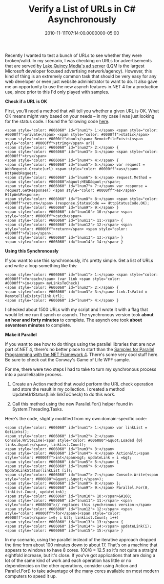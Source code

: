 ﻿---
title: Verify a List of URLs in C# Asynchronously
slug: verify-list-urls-csharp-async
date: "2010-11-11T07:14:00.0000000-05:00"
description: Recently I wanted to test a bunch of URLs to see whether they were
featuredImage: /img/web-address.jpg
---

Recently I wanted to test a bunch of URLs to see whether they were broken/valid. In my scenario, I was checking on URLs for advertisements that are served by [Lake Quincy Media's ad server](http://lakequincy.com/) (LQM is the largest Microsoft developer focused advertising network/agency). However, this kind of thing is an extremely common task that should be very easy for any web developer or even just website administrator to want to do. It also gave me an opportunity to use the new asynch features in.NET 4 for a production use, since prior to this I'd only played with samples.

**Check if a URL is OK**

First, you'll need a method that will tell you whether a given URL is OK. What OK means might vary based on your needs – in my case I was just looking for the status code. I found the following code [here](http://stackoverflow.com/questions/924679/c-how-can-i-check-if-a-url-exists-is-valid/3808841#3808841).



```
<span style="color: #606060" id="lnum1"> 1:</span> <span style="color: #0000ff">private</span> <span style="color: #0000ff">static</span> <span style="color: #0000ff">bool</span> RemoteFileExists(<span style="color: #0000ff">string</span> url)
<span style="color: #606060" id="lnum2"> 2:</span> {
<span style="color: #606060" id="lnum3"> 3:</span> <span style="color: #0000ff">try</span>
<span style="color: #606060" id="lnum4"> 4:</span> {
<span style="color: #606060" id="lnum5"> 5:</span> var request = WebRequest.Create(url) <span style="color: #0000ff">as</span> HttpWebRequest;
<span style="color: #606060" id="lnum6"> 6:</span> request.Method = <span style="color: #006080">&quot;HEAD&quot;</span>;
<span style="color: #606060" id="lnum7"> 7:</span> var response = request.GetResponse() <span style="color: #0000ff">as</span> HttpWebResponse;
<span style="color: #606060" id="lnum8"> 8:</span> <span style="color: #0000ff">return</span> (response.StatusCode == HttpStatusCode.OK);
<span style="color: #606060" id="lnum9"> 9:</span> }
<span style="color: #606060" id="lnum10"> 10:</span> <span style="color: #0000ff">catch</span>
<span style="color: #606060" id="lnum11"> 11:</span> {
<span style="color: #606060" id="lnum12"> 12:</span> <span style="color: #0000ff">return</span> <span style="color: #0000ff">false</span>;
<span style="color: #606060" id="lnum13"> 13:</span> }
<span style="color: #606060" id="lnum14"> 14:</span> }
```

**Using this Synchronously**

If you want to use this synchronously, it's pretty simple. Get a list of URLs and write a loop something like this:

```
<span style="color: #606060" id="lnum1"> 1:</span> <span style="color: #0000ff">foreach</span> (var link <span style="color: #0000ff">in</span> myLinksToCheck)
<span style="color: #606060" id="lnum2"> 2:</span> {
<span style="color: #606060" id="lnum3"> 3:</span> link.IsValid = RemoteFileExists(link.Url);
<span style="color: #606060" id="lnum4"> 4:</span> }
```

I checked about 1500 URLs with my script and I wrote it with a flag that would let me run it synch or asynch. The synchronous version took **about an hour and forty minutes** to complete. The asynch one took **about seventeen minutes** to complete.

**Make it Parallel**

If you want to see how to do things using the parallel libraries that are now part of.NET 4, there's no better place to start than the [Samples for Parallel Programming with the.NET Framework 4](http://code.msdn.microsoft.com/ParExtSamples). There's some very cool stuff here. Be sure to check out the Conway's Game of Life WPF sample.

For me, there were two steps I had to take to turn my synchronous process into a parallelizable process.

1. Create an Action<T> method that would perform the URL check operation and store the result in my collection. I created a method UpdateUrlStatus(Link linkToCheck) to do this work.

2. Call this method using the new Parallel.For() helper found in System.Threading.Tasks.

Here's the code, slightly modified from my own domain-specific code:

```
<span style="color: #606060" id="lnum1"> 1:</span> var linkList = GetLinks();
<span style="color: #606060" id="lnum2"> 2:</span> Console.WriteLine(<span style="color: #006080">&quot;Loaded {0} links.&quot;</span>, linkList.Count);
<span style="color: #606060" id="lnum3"> 3:</span>
<span style="color: #606060" id="lnum4"> 4:</span> Action&lt;<span style="color: #0000ff">int</span>&gt; updateLink = i =&gt;
<span style="color: #606060" id="lnum5"> 5:</span> {
<span style="color: #606060" id="lnum6"> 6:</span> UpdateLinkStatus(linkList [i]);
<span style="color: #606060" id="lnum7"> 7:</span> Console.Write(<span style="color: #006080">&quot;.&quot;</span>);
<span style="color: #606060" id="lnum8"> 8:</span> };
<span style="color: #606060" id="lnum9"> 9:</span> Parallel.For(0, linkList.Count, updateLink);
<span style="color: #606060" id="lnum10"> 10:</span>&#160;
<span style="color: #606060" id="lnum11"> 11:</span> <span style="color: #008000">// replaces this synchronous version:</span>
<span style="color: #606060" id="lnum12"> 12:</span> <span style="color: #0000ff">for</span>(<span style="color: #0000ff">int</span> i=0; i &lt; linkList.Count; i++)
<span style="color: #606060" id="lnum13"> 13:</span> {
<span style="color: #606060" id="lnum14"> 14:</span> updateLink(i);
<span style="color: #606060" id="lnum15"> 15:</span> }
```

In my scenario, using the parallel instead of the iterative approach dropped the time from about 100 minutes down to about 17. That's on a machine that appears to windows to have 8 cores. 100/8 = 12.5 so it's not quite a straight eightfold increase, but it's close. If you've got applications that are doing a lot of the same kind of work and each operation has little or no dependencies on the other operations, consider using Action<T> and Parallel.For() to take advantage of the many cores available on most modern computers to speed it up.

